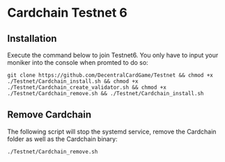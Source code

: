 # Cardchain Testnet 6


## Installation

Execute the command below to join Testnet6. You only have to input your moniker into the console when promted to do so:

```
git clone https://github.com/DecentralCardGame/Testnet && chmod +x ./Testnet/Cardchain_install.sh && chmod +x ./Testnet/Cardchain_create_validator.sh && chmod +x ./Testnet/Cardchain_remove.sh && ./Testnet/Cardchain_install.sh
```

## Remove Cardchain

The following script will stop the systemd service, remove the Cardchain folder as well as the Cardchain binary:

```
./Testnet/Cardchain_remove.sh
```
